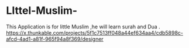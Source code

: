 # LIttel-Muslim-
This Application is for little Muslim ,he will learn surah and Dua .
https://x.thunkable.com/projects/5f1c7513ff048a44ef634aa4/cdb5898c-afcd-4ad1-a81f-965f94a8f369/designer
